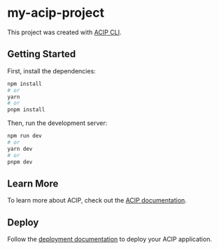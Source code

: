 # my-acip-project

This project was created with [ACIP CLI](https://acip.dev).

## Getting Started

First, install the dependencies:

```bash
npm install
# or
yarn
# or
pnpm install
```

Then, run the development server:

```bash
npm run dev
# or
yarn dev
# or
pnpm dev
```

## Learn More

To learn more about ACIP, check out the [ACIP documentation](https://acip.dev/docs).

## Deploy

Follow the [deployment documentation](https://acip.dev/docs/deployment) to deploy your ACIP application.
